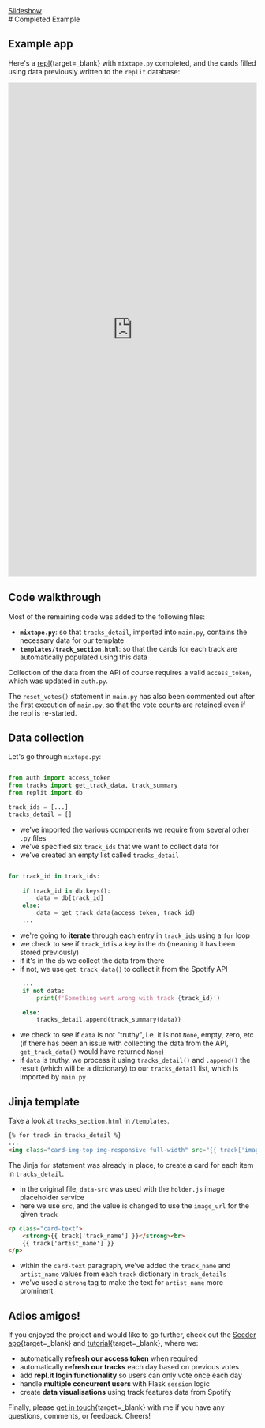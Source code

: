 <div class="content-links">
<a target="_blank" href="../completed-example-slides.html" class="btn btn-outline-secondary">Slideshow</a>
</div>
# Completed Example

## Example app

Here's a [repl](https://repl.it/@datadesigns/mixtape-example){target=_blank} with `mixtape.py` completed, and the cards filled using data previously written to the `replit` database:


<iframe height="1000px" width="100%" src="https://repl.it/@datadesigns/mixtape-example?lite=true&outputonly=1" scrolling="no" frameborder="no" allowtransparency="true" allowfullscreen="true" sandbox="allow-forms allow-pointer-lock allow-popups allow-same-origin allow-scripts allow-modals"></iframe>



## Code walkthrough

Most of the remaining code was added to the following files:  

- **`mixtape.py`**: so that `tracks_detail`, imported into `main.py`, contains the necessary data for our template  
- **`templates/track_section.html`**: so that the cards for each track are automatically populated using this data 

Collection of the data from the API of course requires a valid `access_token`, which was updated in `auth.py`.  

The `reset_votes()` statement in `main.py` has also been commented out after the first execution of `main.py`, so that the vote counts are retained even if the repl is re-started.



## Data collection

Let's go through `mixtape.py`:

```python

from auth import access_token
from tracks import get_track_data, track_summary
from replit import db

track_ids = [...]
tracks_detail = []

```

- we've imported the various components we require from several other `.py` files
- we've specified six `track_ids` that we want to collect data for
- we've created an empty list called `tracks_detail`     

```python

for track_id in track_ids:
    
    if track_id in db.keys():
        data = db[track_id]       
    else:
        data = get_track_data(access_token, track_id)    
    ...
```
    
- we're going to **iterate** through each entry in `track_ids` using a `for` loop
- we check to see if `track_id` is a key in the `db` (meaning it has been stored previously)
- if it's in the `db` we collect the data from there
- if not, we use `get_track_data()` to collect it from the Spotify API

```python
    ...
    if not data:
        print(f'Something went wrong with track {track_id}')

    else:
        tracks_detail.append(track_summary(data))
```
- we check to see if `data` is not "truthy", i.e. it is not `None`, empty, zero, etc (if there has been an issue with collecting the data from the API, `get_track_data()` would have returned `None`)
- if `data` is truthy, we process it using `tracks_detail()` and `.append()` the result (which will be a dictionary) to our `tracks_detail` list, which is imported by `main.py`


## Jinja template

Take a look at `tracks_section.html` in `/templates`.

```html
{% for track in tracks_detail %}
...
<img class="card-img-top img-responsive full-width" src="{{ track['image_url'] }}">
```

The Jinja `for` statement was already in place, to create a card for each item in `tracks_detail`.

- in the original file, `data-src` was used with the `holder.js` image placeholder service
- here we use `src`, and the value is changed to use the `image_url` for the given `track`


```html
<p class="card-text"> 
    <strong>{{ track['track_name'] }}</strong><br>
    {{ track['artist_name'] }}
</p>
```

- within the `card-text` paragraph, we've added the `track_name` and `artist_name` values from each `track` dictionary in `track_details`
- we've used a `strong` tag to make the text for `artist_name` more prominent

## Adios amigos!

If you enjoyed the project and would like to go further, check out the [Seeder app](https://seeder.datadesigns.repl.co/){target=_blank} and [tutorial](https://seeder-tutorial.datadesigns.repl.co/){target=_blank}, where we:

- automatically **refresh our access token** when required
- automatically **refresh our tracks** each day based on previous votes
- add **repl.it login functionality** so users can only vote once each day
- handle **multiple concurrent users** with Flask `session` logic
- create **data visualisations** using track features data from Spotify

Finally, please [get in touch](https://www.datadesigns.co.uk/contact/){target=_blank} with me if you have any questions, comments, or feedback. Cheers!
